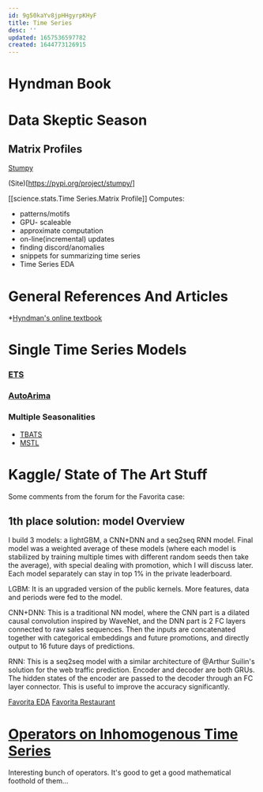 ```yaml
---
id: 9g50kaYv8jpHHgyrpKHyF
title: Time Series
desc: ''
updated: 1657536597782
created: 1644773126915
---
```



# Hyndman Book




# Data Skeptic Season


## Matrix Profiles
[Stumpy](https://pypi.org/project/stumpy/)

(Site)[https://pypi.org/project/stumpy/]

[[science.stats.Time Series.Matrix Profile]]
Computes:
* patterns/motifs
* GPU- scaleable
* approximate computation
* on-line(incremental) updates
* finding discord/anomalies
* snippets for summarizing time series
* Time Series EDA



# General References And Articles
*[Hyndman's online textbook](https://otexts.com/fpp3/)


# Single Time Series Models

### [ETS](https://www.rdocumentation.org/packages/forecast/versions/8.16/topics/ets)

### [AutoArima](https://www.rdocumentation.org/packages/forecast/versions/8.16/topics/auto.arima)
### Multiple Seasonalities
* [TBATS](https://www.rdocumentation.org/packages/forecast/versions/8.16/topics/tbats)
* [MSTL](https://www.rdocumentation.org/packages/forecast/versions/8.16/topics/mstl)



# Kaggle/ State of The Art Stuff



Some comments from the forum for the Favorita case:





## 1th place solution: model Overview




I build 3 models: a lightGBM, a CNN+DNN and a seq2seq RNN model. Final model was a weighted average of these models (where each model is stabilized by training multiple times with different random seeds then take the average), with special dealing with promotion, which I will discuss later. Each model separately can stay in top 1% in the private leaderboard.


LGBM: It is an upgraded version of the public kernels. More features, data and periods were fed to the model.


CNN+DNN: This is a traditional NN model, where the CNN part is a dilated causal convolution inspired by WaveNet, and the DNN part is 2 FC layers connected to raw sales sequences. Then the inputs are concatenated together with categorical embeddings and future promotions, and directly output to 16 future days of predictions.


RNN: This is a seq2seq model with a similar architecture of @Arthur Suilin's solution for the web traffic prediction. Encoder and decoder are both GRUs. The hidden states of the encoder are passed to the decoder through an FC layer connector. This is useful to improve the accuracy significantly.


[Favorita EDA](https://www.kaggle.com/headsortails/shopping-for-insights-favorita-eda)
[Favorita Restaurant](https://www.kaggle.com/headsortails/be-my-guest-recruit-restaurant-eda/notebook)



# [Operators on Inhomogenous Time Series](https://papers.ssrn.com/sol3/papers.cfm?abstract_id=208278)


Interesting bunch of operators. 
It's good to get a good mathematical foothold of them...


